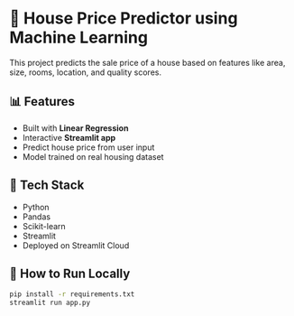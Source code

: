 # 🏡 House Price Predictor using Machine Learning

This project predicts the sale price of a house based on features like area, size, rooms, location, and quality scores.

## 📊 Features
- Built with **Linear Regression**
- Interactive **Streamlit app**
- Predict house price from user input
- Model trained on real housing dataset

## 🧠 Tech Stack
- Python
- Pandas
- Scikit-learn
- Streamlit
- Deployed on Streamlit Cloud

## 🚀 How to Run Locally

```bash
pip install -r requirements.txt
streamlit run app.py
